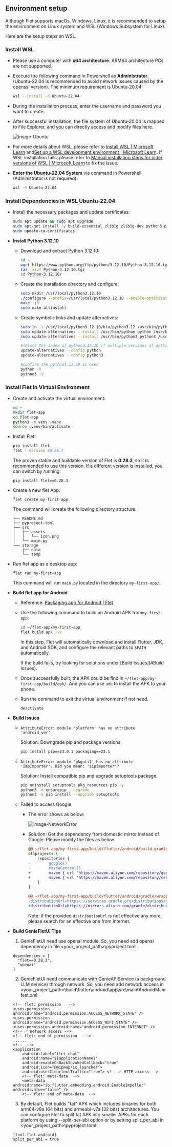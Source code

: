 ## Environment setup

Although Flet supports macOs, Windows, Linux, it is recommended to setup the environment on Linux system and WSL (Windows Subsystem for Linux).

Here are the setup steps on WSL.

### **Install WSL**

- Please use a computer with **x64 architecture**. ARM64 architecture PCs are not supported.

- Execute the following command in Powershell as **Administrator**. (Ubuntu-22.04 is recommended to avoid network issues caused by the openssl version). The minimum requirement is Ubuntu-20.04:

  ```sh
  wsl --install -d Ubuntu-22.04
  ```

- During the installation process, enter the username and password you want to create.

- After successful installation, the file system of Ubuntu-20.04 is mapped to File Explorer, and you can directly access and modify files here.

  ![image-Ubuntu](resource\image-Ubuntu.png)

- For more details about WSL, please refer to [Install WSL | Microsoft Learn](https://learn.microsoft.com/en-us/windows/wsl/install) and[Set up a WSL development environment | Microsoft Learn](https://learn.microsoft.com/en-us/windows/wsl/setup/environment). If WSL installation fails, please refer to [Manual installation steps for older versions of WSL | Microsoft Learn](https://learn.microsoft.com/en-us/windows/wsl/install-manual) to fix the issue.

- **Enter the Ubuntu-22.04 System** via command in Powershell (Administrator is not required):

  ```sh
  wsl -d Ubuntu-22.04
  ```


### **Install Dependencies in WSL Ubuntu-22.04**

- Install the necessary packages and update certificates:

  ```sh
  sudo apt update && sudo apt upgrade
  sudo apt-get install -y build-essential zlib1g zlib1g-dev python3-pip net-tools libgstreamer1.0-0 gstreamer1.0-plugins-base gstreamer1.0-plugins-good gstreamer1.0-plugins-bad gstreamer1.0-plugins-ugly gstreamer1.0-libav gstreamer1.0-tools libmpv-dev libgtk-3-0 libgtk-3-dev libssl-dev libffi-dev libbz2-dev ca-certificates liblzma-dev build-essential libssl-dev zlib1g-dev libbz2-dev liblzma-dev libsqlite3-dev libreadline-dev libncurses5-dev libffi-dev libexpat1-dev tk-dev uuid-dev clang
  sudo update-ca-certificates
  ```

- **Install Python 3.12.10**

  - Download and extract Python 3.12.10:

    ```sh
    cd ~
    wget https://www.python.org/ftp/python/3.12.10/Python-3.12.10.tgz
    tar -xzvf Python-3.12.10.tgz
    cd Python-3.12.10/
    ```

  - Create the installation directory and configure:

    ```sh
    sudo mkdir /usr/local/python3.12.10
    ./configure --prefix=/usr/local/python3.12.10 --enable-optimizations
    make -j8
    sudo make altinstall
    ```

  - Create symbolic links and update alternatives:

    ```sh
    sudo ln -s /usr/local/python3.12.10/bin/python3.12 /usr/bin/python3.12.10
    sudo update-alternatives --install /usr/bin/python python /usr/bin/python3.12.10 1
    sudo update-alternatives --install /usr/bin/python3 python3 /usr/bin/python3.12.10 1
    
    #select the index of python3.12.10 if multiple versions of python are install
    update-alternatives --config python 
    update-alternatives --config python3
    
    #confirm the python3.12.10 is used
    python -V
    python3 -V
    ```

  

### **Install Flet in Virtual Environment**

- Create and activate the virtual environment:

  ```sh
  cd ~
  mkdir flet-app
  cd flet-app
  python3 -m venv .venv
  source .venv/bin/activate
  ```

- Install Flet:

  ```sh
  pip install flet
  flet --version #0.28.3
  ```

  The proven stable and buildable version of Flet is **0.28.3**, so it is recommended to use this version. If a different version is installed, you can switch by running:

  ```shell
  pip install flet==0.28.3
  ```

- Create a new flet App:

  ```
  flet create my-first-app
  ```

  The command will create the following directory structure:

  ```
  ├── README.md
  ├── pyproject.toml
  ├── src
  │   ├── assets
  │   │   └── icon.png
  │   └── main.py
  └── storage
      ├── data
      └── temp
  ```

- Run flet app as a desktop app:

  ```
  flet run my-first-app
  ```

  This command will run `main.py` located in the directory `my-first-app/`.

- **Build flet app for Android**

  - Reference: [Packaging app for Android | Flet](https://flet.dev/docs/publish/android)

  - Use the following command to build an Android APK from`my-first-app`:

    ```sh
    cd ~/flet-app/my-first-app
    flet build apk -vv
    ```

    In this step, Flet will automatically download and install Flutter, JDK, and Android SDK, and configure the relevant paths to `$PATH` automatically.

    If the build fails, try looking for solutions under [Build Issues](#Build Issues).

  - Once successfully built, the APK could be find in `~/flet-app/my-first-app/build/apk/`. And you can use `adb` to install the APK to your phone.

  - Run the command to exit the virtual environment if not need.

    ```shell
    deactivate
    ```

  

- **Build Issues**

  - `AttributeError: module 'platform' has no attribute 'android_ver'`

    Solution: Downgrade pip and package versions

    ```sh
    pip install pip==23.0.1 packaging==23.1
    ```

  - `AttributeError: module 'pkgutil' has no attribute 'ImpImporter'. Did you mean: 'zipimporter'?`

    Solution: Install compatible pip and upgrade setuptools package.

    ```sh
    pip uninstall setuptools pkg_resources pip -y
    python3 -m ensurepip --upgrade
    python3 -m pip install --upgrade setuptools
    ```

  - Failed to access Google

    - The error shows as below:

      ![image-NetworkError](resource\image-NetworkError.png)

    - Solution: Get the dependency from domestic mirror instead of Google. Please modify the files as below.

      ```diff
      @@ ~/flet-app/my-first-app/build/flutter/android/build.gradle
      allprojects {
          repositories {
      -        google()
      -        mavenCentral()
      +        maven { url 'https://maven.aliyun.com/repository/google' }
      +        maven { url 'https://maven.aliyun.com/repository/central' }
          }
      }
      
      @@ ~/flet-app/my-first-app/build/flutter/android/gradle/wrapper/gradle-wrapper.properties
      -distributionUrl=https\://services.gradle.org/distributions/gradle-8.7-bin.zip
      +distributionUrl=https\://mirrors.aliyun.com/gradle/distributions/v8.7.0/gradle-8.7-bin.zip
      ```

      Note: if the provided `distributionUrl` is not effective any more, please search for an effective one from Internet.

  
- **Build GenieFletUI Tips**
  1. GenieFletUI need use openai module. So, you need add openai dependency in file <your_project_path>\pyproject.toml.
    ```
    dependencies = [
      "flet==0.28.3",
      "openai"
    ]
    ```
  2. GenieFletUI need communicate with GenieAPIService (a background LLM service) through network. So, you need add network access in <your_project_path>\build\flutter\android\app\src\main\AndroidManifest.xml
    ```
    <!-- flet: permission   -->
    <uses-permission android:name="android.permission.ACCESS_NETWORK_STATE" />
    <uses-permission android:name="android.permission.ACCESS_WIFI_STATE" />
    <uses-permission android:name="android.permission.INTERNET" />   <!-- ✅ network access -->
    <!-- flet: end of permission   -->
    ......
    <!--  -->
    <application
        android:label="flet-chat"
        android:name="${applicationName}"
        android:enableOnBackInvokedCallback="true"
        android:icon="@mipmap/ic_launcher">
        android:usesCleartextTraffic="true"> <!-- ✅ HTTP access -->
        <!-- flet: meta-data  -->
        <meta-data android:name="io.flutter.embedding.android.EnableImpeller" android:value="false" />
        <!-- flet: end of meta-data  -->
    ```
  3. By default, Flet builds "fat" APK which includes binaries for both arm64-v8a (64 bits) and armeabi-v7a (32 bits) architectures. You can configure Flet to split fat APK into smaller APKs for each platform by using --split-per-abi option or by setting split_per_abi in <your_project_path>\pyproject.toml:
  ```
  [tool.flet.android]
  split_per_abi = true
  ```
